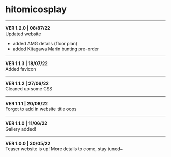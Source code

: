 # hitomicosplay
_____
**VER 1.2.0 | 08/87/22**  
Updated website
- added AMG details (floor plan)
- added Kitagawa Marin bunting pre-order
_____
**VER 1.1.3 | 18/07/22**  
Added favicon
_____
**VER 1.1.2 | 27/06/22**  
Cleaned up some CSS
_____
**VER 1.1.1 | 20/06/22**  
Forgot to add in website title oops
_____
**VER 1.1.0 | 11/06/22**  
Gallery added!
_____
**VER 1.0.0 | 30/05/22**  
Teaser website is up! More details to come, stay tuned~
